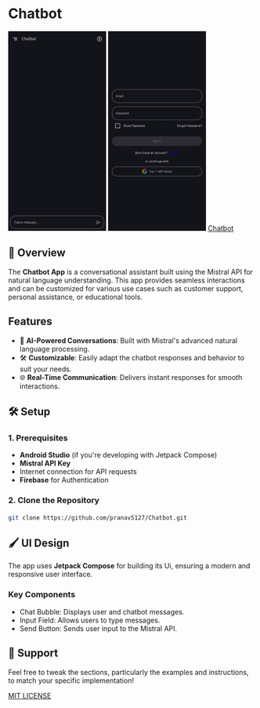 # Chatbot

<img src="media/Home.jpg" alt="HomeScreen"  width="200">    <img src="media/signIn.jpg" alt="SignIn" width="200"> 
[Chatbot](media/chatbot.mp4)

## 📖 Overview

The **Chatbot App** is a conversational assistant built using the Mistral API for natural language understanding. This app provides seamless interactions and can be customized for various use cases such as customer support, personal assistance, or educational tools.

## Features 

- 🤖 **AI-Powered Conversations**: Built with Mistral's advanced natural language processing.
- 🛠️ **Customizable**: Easily adapt the chatbot responses and behavior to suit your needs.
- 🌐 **Real-Time Communication**: Delivers instant responses for smooth interactions.

## 🛠️ Setup 

### 1. Prerequisites

- **Android Studio** (if you're developing with Jetpack Compose)
- **Mistral API Key**
- Internet connection for API requests
- **Firebase** for Authentication


### 2. Clone the Repository

```bash
git clone https://github.com/pranav5127/Chatbot.git
```

## 🖌️ UI Design

The app uses **Jetpack Compose** for building its Ui, ensuring a modern and responsive user interface.


### Key Components

- Chat Bubble: Displays user and chatbot messages.
- Input Field: Allows users to type messages.
- Send Button: Sends user input to the Mistral API.


## 📧 Support

Feel free to tweak the sections, particularly the examples and instructions, to match your specific implementation!

[MIT LICENSE](LICENSE)
